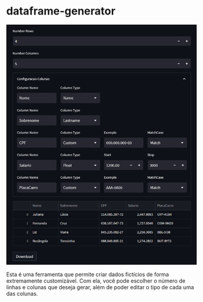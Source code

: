 # dataframe-generator


![](/pics/1102.png )

Esta é uma ferramenta que permite criar dados fictícios de forma extremamente customizável. Com ela, você pode escolher o número de linhas e colunas que deseja gerar, além de poder editar o tipo de cada uma das colunas.

